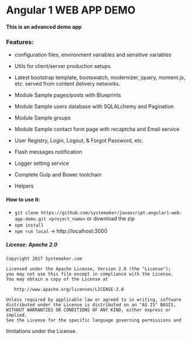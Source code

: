 Angular 1 WEB APP DEMO
========================


#### This is an advanced demo app 

### Features:

- configuration files, environment variables and sensitive variables

- Utils for client/server production setups
- Latest bootstrap template, bootswatch, modernizer, jquery, moment.js, etc. served from content delivery networks.
- Module Sample pages/posts with Blueprints
- Module Sample users database with SQLALchemy and Pagination
- Module Sample groups 
- Module Sample contact form page with recaptcha and Email service
- User Registry, Login, Logout,  & Forgot Password, etc.
- Flash messages notification
- Logger setting service
- Complete Gulp and Bower toolchain
- Helpers 


#### How to use it:

- `git clone https://github.com/systemaker/javascript-angular1-web-app-demo.git <project_name>` or download the zip
- `npm install`
- `npm run local` -> http://localhost:3000





##### License: Apache 2.0

~~~~
Copyright 2017 Systemaker.com

Licensed under the Apache License, Version 2.0 (the "License");
you may not use this file except in compliance with the License.
You may obtain a copy of the License at

   http://www.apache.org/licenses/LICENSE-2.0

Unless required by applicable law or agreed to in writing, software
distributed under the License is distributed on an "AS IS" BASIS,
WITHOUT WARRANTIES OR CONDITIONS OF ANY KIND, either express or implied.
See the License for the specific language governing permissions and
~~~~
limitations under the License.

